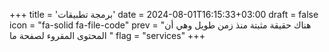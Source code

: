 +++
title = 'برمجة تطبيقات'
date = 2024-08-01T16:15:33+03:00
draft = false
icon = "fa-solid fa-file-code"
prev = "هناك حقيقة مثبتة منذ زمن طويل وهي أن المحتوى المقروء لصفحة ما "
flag = "services"
+++
